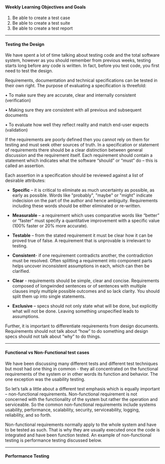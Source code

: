 #### Weekly Learning Objectives and Goals

1. Be able to create a test case
2. Be able to create a test suite
3. Be able to create a test report

---

#### Testing the Design

We have spent a lot of time talking about testing code and the total software system, however as you should remember from previous weeks, testing starts long before any code is written. In fact, before you test code, you first need to test the design.

Requirements, documentation and technical specifications can be tested in their own right. The purpose of evaluating a specification is threefold:

• To make sure they are accurate, clear and internally consistent (verification)

• Making sure they are consistent with all previous and subsequent documents

• To evaluate how well they reflect reality and match end-user expects (validation)

If the requirements are poorly defined then you cannot rely on them for testing and must seek other sources of truth. In a specification or statement of requirements there should be a clear distinction between general discussion and the requirement itself. Each requirement should contain a statement which indicates what the software “should” or “must” do – this is called an assertion.

Each assertion in a specification should be reviewed against a list of desirable attributes:

* **Specific** – it is critical to eliminate as much uncertainty as possible, as early as possible. Words like "probably", "maybe" or "might" indicate indecision on the part of the author and hence ambiguity. Requirements including these words should be either eliminated or re-written.

* **Measurable** – a requirement which uses comparative words like “better” or “faster” must specify a quantitative improvement with a specific value (100% faster or 20% more accurate).

* **Testable** – from the stated requirement it must be clear how it can be proved true of false. A requirement that is unprovable is irrelevant to testing.

* **Consistent**- if one requirement contradicts another, the contradiction must be resolved. Often splitting a requirement into component parts helps uncover inconsistent assumptions in each, which can then be clarified.

* **Clear** - requirements should be simple, clear and concise. Requirements composed of longwinded sentences or of sentences with multiple clauses imply multiple possible outcomes and so lack clarity. You should split them up into single statements.

* **Exclusive** – specs should not only state what will be done, but explicitly what will not be done. Leaving something unspecified leads to assumptions.

Further, it is important to differentiate requirements from design documents. Requirements should not talk about “how” to do something and design specs should not talk about “why” to do things.

---

#### Functional vs Non-Functional test cases

We have been discussing many different tests and different test techniques but most had one thing in common - they all concentrated on the functional requirements of the system or in other words its function and behavior. The one exception was the usability testing.

So let’s talk a little about a different test emphasis which is equally important – non-functional requirements. Non-functional requirement is not concerned with the functionality of the system but rather the operation and serviceable.  So the common non-functional requirements include systems usability, performance, scalability, security, serviceability, logging, reliability, and so forth.

Non-functional requirements normally apply to the whole system and have to be tested as such. That is why they are usually executed once the code is integrated and have been function tested. An example of non-functional testing is performance testing discussed below.

---

#### Performance Testing